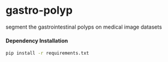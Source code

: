# gastro-polyp
segment the gastrointestinal polyps on medical image datasets

#### Dependency Installation

```bash
pip install -r requirements.txt
```
